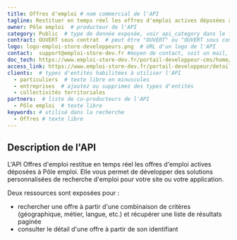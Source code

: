 ```yaml
---
title: Offres d'emploi # nom commercial de l'API
tagline: Restituer en temps réel les offres d'emploi actives déposées à Pôle emploi  # une phrase maximum
owner: Pôle emploi  # producteur de l'API
category: Public  # type de donnée exposée, voir api_category dans le fichier _config.yml
contract: OUVERT sous contrat  # peut être "OUVERT" ou "OUVERT sous contrat"
logo: logo-emploi-store-developpeurs.png  # URL d'un logo de l'API
contact:  support@emploi-store-dev.fr #moyen de contact, soit un mail, soit un lien vers formulaire de contact
doc_tech: https://www.emploi-store-dev.fr/portail-developpeur-cms/home/catalogue-des-api/documentation-des-api/api-offres-demploi-v1.html # URL de la documentation technique de l'API au format HTML
access_link: https://www.emploi-store-dev.fr/portail-developpeur/detailapicatalogue/59438edb243a5f952c5d9e8c  # URL d'une page de demande d'accès si l'API est à accès restreint
clients:  # types d'entités habilitées à utiliser l'API
  - particuliers  # texte libre en minuscules
  - entreprises  # ajoutez ou supprimez des types d'entités
  - collectivités territoriales
partners:  # liste de co-producteurs de l'API
  - Pôle emploi  # texte libre
keywords: # utilisé dans la recherche
  - Offres # texte libre
---
```


## Description de l'API

L'API Offres d'emploi restitue en temps réel les offres d'emploi actives déposées à Pôle emploi. Elle vous permet de développer des solutions personnalisées de recherche d'emploi pour votre site ou votre application.

Deux ressources sont exposées pour :

- rechercher une offre à partir d'une combinaison de critères (géographique, métier, langue, etc.) et récupérer une liste de résultats paginée
- consulter le détail d'une offre à partir de son identifiant
